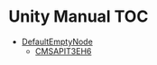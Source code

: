 Unity Manual TOC
================

 - [DefaultEmptyNode](DefaultEmptyNode)
	 - [CMSAPIT3EH6](abcd)

